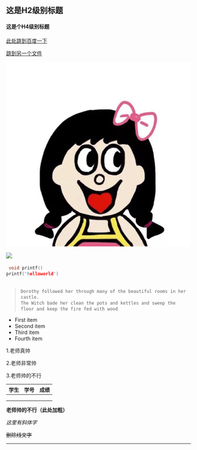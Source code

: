 ## 这是H2级别标题

#### 这是个H4级别标题

[此处跳到百度一下](www.baidu.com/)

[跳到另一个文件](another.md)

![abc](b-ssl.duitang.jpg)

![](https://pic1.zhimg.com/v2-f0e7ed94a09504881fa21a96ea632b43_r.jpg)

```c
 void printf()
printf('helloworld')
     
```

> ```
> Dorothy followed her through many of the beautiful rooms in her castle.
> The Witch bade her clean the pots and kettles and sweep the floor and keep the fire fed with wood
> ```
>
> 

<ul>
    <li>First item</li>
<li>Second item</li>
<li>Third item</li>
<li>Fourth item</li>
</ul>

1.老师真帅

2.老师非常帅

3.老师帅的不行

| 学生 | 学号 | 成绩 |
| ---- | ---- | ---- |
|      |      |      |
|      |      |      |
|      |      |      |

**老师帅的不行（此处加粗）**

*这里有斜体字*

~~删除线文字~~

<hr size= "20" />

